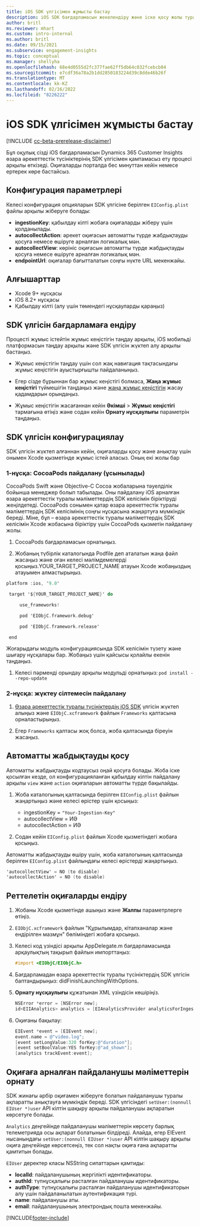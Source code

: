 ```yaml
---
title: iOS SDK үлгісімен жұмысты бастау
description: iOS SDK бағдарламасын жекелендіру және іске қосу жолы туралы ақпарат
author: britl
ms.reviewer: mhart
ms.custom: intro-internal
ms.author: britl
ms.date: 09/15/2021
ms.subservice: engagement-insights
ms.topic: conceptual
ms.manager: shellyha
ms.openlocfilehash: 68e4d0555d2fc377fae62ff5db64c032fcebcb04
ms.sourcegitcommit: e7cdf36a78a2b1dd2850183224d39c8dde46b26f
ms.translationtype: MT
ms.contentlocale: kk-KZ
ms.lasthandoff: 02/16/2022
ms.locfileid: "8226222"
---
```

# <a name="get-started-with-the-ios-sdk"></a>iOS SDK үлгісімен жұмысты бастау

[!INCLUDE [cc-beta-prerelease-disclaimer](includes/cc-beta-prerelease-disclaimer.md)]

Бұл оқулық сізді iOS бағдарламасын Dynamics 365 Customer Insights өзара әрекеттестік түсініктерінің SDK үлгісімен қамтамасыз ету процесі арқылы өткізеді. Оқиғаларды порталда бес минуттан кейін немесе ертерек көре бастайсыз.

## <a name="configuration-options"></a>Конфигурация параметрлері

Келесі конфигурация опцияларын SDK үлгісіне берілген `EIConfig.plist` файлы арқылы жіберуге болады:

- **ingestionKey**: қабылдау кілті жобаға оқиғаларды жіберу үшін қолданылады.
- **autocollectAction**: әрекет оқиғасын автоматты түрде жабдықтауды қосуға немесе өшіруге арналған логикалық мән.
- **autocollectView**: көрініс оқиғасын автоматты түрде жабдықтауды қосуға немесе өшіруге арналған логикалық мән.
- **endpointUrl**: оқиғалар бағытталатын соңғы нүкте URL мекенжайы.

## <a name="prerequisites"></a>Алғышарттар

- Xcode 9+ нұсқасы
- iOS 8.2+ нұсқасы
- Қабылдау кілті (алу үшін төмендегі нұсқауларды қараңыз)

## <a name="integrate-the-sdk-into-your-application"></a>SDK үлгісін бағдарламаға ендіру

Процесті жұмыс істейтін жұмыс кеңістігін таңдау арқылы, iOS мобильді платформасын таңдау арқылы және SDK үлгісін жүктеп алу арқылы бастаңыз.

- Жұмыс кеңістігін таңдау үшін сол жақ навигация тақтасындағы жұмыс кеңістігін ауыстырғышты пайдаланыңыз.

- Егер сізде бұрыннан бар жұмыс кеңістігі болмаса,  **Жаңа жұмыс кеңістігі** түймешігін таңдаңыз және [жаңа жұмыс кеңістігін](create-workspace.md) жасау қадамдарын орындаңыз.

- Жұмыс кеңістігін жасағаннан кейін **Әкімші** > **Жұмыс кеңістігі** тармағына өтіңіз және содан кейін **Орнату нұсқаулығы** параметрін таңдаңыз.

## <a name="configure-the-sdk"></a>SDK үлгісін конфигурациялау

SDK үлгісін жүктеп алғаннан кейін, оқиғаларды қосу және анықтау үшін онымен Xcode қызметінде жұмыс істей аласыз. Оның екі жолы бар

### <a name="option-1-using-cocoapods-recommended"></a>1-нұсқа: CocoaPods пайдалану (ұсынылады)
CocoaPods Swift және Objective-C Cocoa жобаларына тәуелділік бойынша менеджер болып табылады. Оны пайдалану iOS арналған өзара әрекеттестік туралы мәліметтердің SDK келісімін біріктіруді жеңілдетеді. CocoaPods сонымен қатар өзара әрекеттестік туралы мәліметтердің SDK келісімінің соңғы нұсқасына жаңартуға мүмкіндік береді. Міне, бұл – өзара әрекеттестік туралы мәліметтердің SDK келісімін Xcode жобасына біріктіру үшін CocoaPods қызметін пайдалану жолы. 

1. CocoaPods бағдарламасын орнатыңыз. 

1. Жобаның түбірлік каталогында Podfile деп аталатын жаңа файл жасаңыз және оған келесі мәлімдемелерді қосыңыз.YOUR_TARGET_PROJECT_NAME атауын Xcode жобаңыздың атауымен алмастырыңыз. 
```objectivec
platform :ios, '9.0'  

 target '${YOUR_TARGET_PROJECT_NAME}' do 

     use_frameworks!   

     pod 'EIObjC.framework.debug' 

     pod 'EIObjC.framework.release' 

 end 
```
Жоғарыдағы модуль конфигурациясында SDK келісімін түзету және шығару нұсқалары бар. Жобаңыз үшін қайсысы қолайлы екенін таңдаңыз.

1. Келесі пәрменді орындау арқылы модульді орнатыңыз: `pod install --repo-update `

### <a name="option-2-using-download-link"></a>2-нұсқа: жүктеу сілтемесін пайдалану

1. [Өзара әрекеттестік туралы түсініктердің iOS SDK](https://download.pi.dynamics.com/sdk/EI-SDKs/ei-ios-sdk.zip) үлгісін жүктеп алыңыз және `EIObjC.xcframework` файлын `Frameworks` қалтасына орналастырыңыз.

1. Егер `Frameworks` қалтасы жоқ болса, жоба қалтасында біреуін жасаңыз.

## <a name="enable-auto-instrumentation"></a>Автоматты жабдықтауды қосу
 
Автоматты жабдықтауды кодтаусыз оңай қосуға болады. Жоба іске қосылған кезде, ол конфигурацияланған қабылдау кілтін пайдалану арқылы `view` және `action` оқиғаларын автоматты түрде бақылайды. 

1. Жоба каталогының қалтасында берілген `EIConfig.plist` файлын жаңартыңыз және келесі өрістер үшін қосыңыз:
    - ingestionKey = `"Your-Ingestion-Key"`
    - autocollectView = ИӘ
    - autocollectAction = ИӘ

2. Содан кейін `EIConfig.plist` файлын Xcode қызметіндегі жобаға қосыңыз. 



Автоматты жабдықтауды өшіру үшін, жоба каталогының қалтасында берілген `EIConfig.plist` файлындағы келесі өрістерді жаңартыңыз. 

```objectivec
'autocollectView' = NO (to disable)
'autocollectAction' = NO (to disable)
```


## <a name="implement-custom-events"></a>Реттелетін оқиғаларды ендіру

1. Жобаны Xcode қызметінде ашыңыз және **Жалпы** параметрлерге өтіңіз. 
1. `EIObjC.xcframework` файлын "Құрылымдар, кітапханалар және ендірілген мазмұн" бөліміндегі жобаға қосыңыз.

1. Келесі код үзіндісі арқылы AppDelegate.m бағдарламасында арқаулықтың тақырып файлын импорттаңыз:

    ```objectivec
    #import <EIObjC/EIObjC.h>
    ```

1. Бағдарламадан өзара әрекеттестік туралы түсініктердің SDK үлгісін баптандырыңыз: didFinishLaunchingWithOptions.
1. **Орнату нұсқаулығы** құжатынан XML үзіндісін көшіріңіз.

    ```objectivec
    NSError *error = [NSError new];
    id<EIIAnalytics> analytics = [EIAnalyticsProvider analyticsForIngestionKey:nil error:&error];
    ```

1. Оқиғаны бақылау:

    ```objectivec
    EIEvent *event = [EIEvent new];
    event.name = @"video.log";
    [event setLongValue:320 forKey:@"duration"];
    [event setBoolValue:YES forKey:@"ad_shown"];
    [analytics trackEvent:event];
    ```

## <a name="set-user-details-for-your-event"></a>Оқиғаға арналған пайдаланушы мәліметтерін орнату

SDK жинағы әрбір оқиғамен жіберуге болатын пайдаланушы туралы ақпаратты анықтауға мүмкіндік береді. SDK үлгісіндегі `setUser:(nonnull EIUser *)user` API кілтін шақыру арқылы пайдаланушы ақпаратын көрсетуге болады.

`Analytics` деңгейінде пайдаланушы мәліметтерін көрсету барлық телеметрияда осы ақпарат болатынын білдіреді. Алайда, егер EIEvent нысанындағы `setUser:(nonnull EIUser *)user` API кілтін шақыру арқылы оқиға деңгейінде көрсетсеңіз, тек сол нақты оқиға ғана ақпаратты қамтитын болады.

`EIUser` деректер класы NSString сипаттарын қамтиды:

- **localId**: пайдаланушының жергілікті идентификаторы.
- **authId**: түпнұсқалығы расталған пайдаланушы идентификаторы.
- **authType**: түпнұсқалығы расталған пайдаланушы идентификаторын алу үшін пайдаланылатын аутентификация түрі.
- **name**: пайдаланушы аты.
- **email**: пайдаланушының электрондық пошта мекенжайы.


[!INCLUDE[footer-include](../includes/footer-banner.md)]
